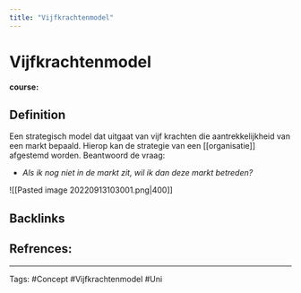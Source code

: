 ```yaml
---
title: "Vijfkrachtenmodel"
---
```


# Vijfkrachtenmodel
**course:**
## Definition
Een strategisch model dat uitgaat van vijf krachten die aantrekkelijkheid van een markt bepaald. Hierop kan de strategie van een [[organisatie]] afgestemd worden.
Beantwoord de vraag:
- *Als ik nog niet in de markt zit, wil ik dan deze markt betreden?*

![[Pasted image 20220913103001.png|400]]
## Backlinks

## Refrences:

---
Tags: #Concept #Vijfkrachtenmodel #Uni 